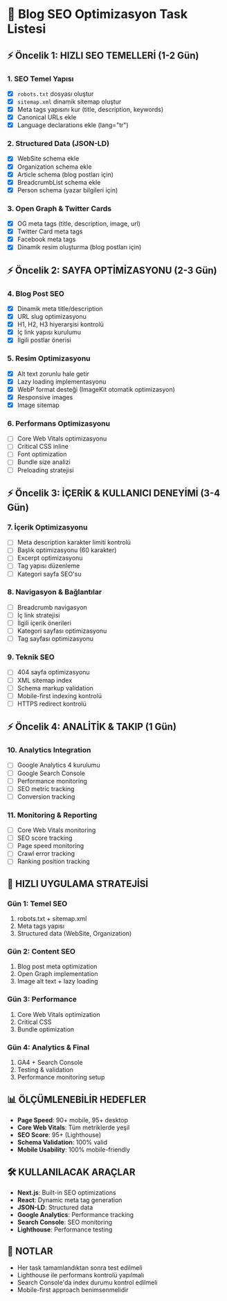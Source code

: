 # 🚀 Blog SEO Optimizasyon Task Listesi

## ⚡ Öncelik 1: HIZLI SEO TEMELLERİ (1-2 Gün)

### 1. SEO Temel Yapısı
- [x] `robots.txt` dosyası oluştur
- [x] `sitemap.xml` dinamik sitemap oluştur  
- [x] Meta tags yapısını kur (title, description, keywords)
- [x] Canonical URLs ekle
- [x] Language declarations ekle (lang="tr")

### 2. Structured Data (JSON-LD)
- [x] WebSite schema ekle
- [x] Organization schema ekle
- [x] Article schema (blog postları için)
- [x] BreadcrumbList schema ekle
- [x] Person schema (yazar bilgileri için)

### 3. Open Graph & Twitter Cards
- [x] OG meta tags (title, description, image, url)
- [x] Twitter Card meta tags
- [x] Facebook meta tags
- [x] Dinamik resim oluşturma (blog postları için)

## ⚡ Öncelik 2: SAYFA OPTİMİZASYONU (2-3 Gün)

### 4. Blog Post SEO
- [x] Dinamik meta title/description
- [x] URL slug optimizasyonu
- [x] H1, H2, H3 hiyerarşisi kontrolü
- [x] İç link yapısı kurulumu
- [x] İlgili postlar önerisi

### 5. Resim Optimizasyonu
- [x] Alt text zorunlu hale getir
- [x] Lazy loading implementasyonu
- [x] WebP format desteği (ImageKit otomatik optimizasyon)
- [x] Responsive images
- [x] Image sitemap

### 6. Performans Optimizasyonu
- [ ] Core Web Vitals optimizasyonu
- [ ] Critical CSS inline
- [ ] Font optimization
- [ ] Bundle size analizi
- [ ] Preloading stratejisi

## ⚡ Öncelik 3: İÇERİK & KULLANICI DENEYİMİ (3-4 Gün)

### 7. İçerik Optimizasyonu
- [ ] Meta description karakter limiti kontrolü
- [ ] Başlık optimizasyonu (60 karakter)
- [ ] Excerpt optimizasyonu
- [ ] Tag yapısı düzenleme
- [ ] Kategori sayfa SEO'su

### 8. Navigasyon & Bağlantılar
- [ ] Breadcrumb navigasyon
- [ ] İç link stratejisi
- [ ] İlgili içerik önerileri
- [ ] Kategori sayfası optimizasyonu
- [ ] Tag sayfası optimizasyonu

### 9. Teknik SEO
- [ ] 404 sayfa optimizasyonu
- [ ] XML sitemap index
- [ ] Schema markup validation
- [ ] Mobile-first indexing kontrolü
- [ ] HTTPS redirect kontrolü

## ⚡ Öncelik 4: ANALİTİK & TAKIP (1 Gün)

### 10. Analytics Integration
- [ ] Google Analytics 4 kurulumu
- [ ] Google Search Console
- [ ] Performance monitoring
- [ ] SEO metric tracking
- [ ] Conversion tracking

### 11. Monitoring & Reporting
- [ ] Core Web Vitals monitoring
- [ ] SEO score tracking
- [ ] Page speed monitoring
- [ ] Crawl error tracking
- [ ] Ranking position tracking

## 🎯 HIZLI UYGULAMA STRATEJİSİ

### Gün 1: Temel SEO
1. robots.txt + sitemap.xml
2. Meta tags yapısı
3. Structured data (WebSite, Organization)

### Gün 2: Content SEO
1. Blog post meta optimization
2. Open Graph implementation
3. Image alt text + lazy loading

### Gün 3: Performance
1. Core Web Vitals optimization
2. Critical CSS
3. Bundle optimization

### Gün 4: Analytics & Final
1. GA4 + Search Console
2. Testing & validation
3. Performance monitoring setup

## 📊 ÖLÇÜMLENEBİLİR HEDEFLER

- **Page Speed**: 90+ mobile, 95+ desktop
- **Core Web Vitals**: Tüm metriklerde yeşil
- **SEO Score**: 95+ (Lighthouse)
- **Schema Validation**: 100% valid
- **Mobile Usability**: 100% mobile-friendly

## 🛠️ KULLANILACAK ARAÇLAR

- **Next.js**: Built-in SEO optimizations
- **React**: Dynamic meta tag generation
- **JSON-LD**: Structured data
- **Google Analytics**: Performance tracking
- **Search Console**: SEO monitoring
- **Lighthouse**: Performance testing

## 📝 NOTLAR

- Her task tamamlandıktan sonra test edilmeli
- Lighthouse ile performans kontrolü yapılmalı
- Search Console'da index durumu kontrol edilmeli
- Mobile-first approach benimsenmelidir
